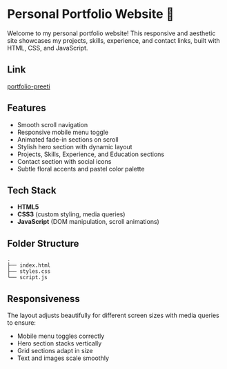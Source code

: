 #  Personal Portfolio Website 🌸

Welcome to my personal portfolio website! This responsive and aesthetic site showcases my projects, skills, experience, and contact links, built with HTML, CSS, and JavaScript.


## Link 

[portfolio-preeti](https://preeti1103.github.io/personal-portfolio/)

## Features

- Smooth scroll navigation
- Responsive mobile menu toggle
- Animated fade-in sections on scroll
- Stylish hero section with dynamic layout
- Projects, Skills, Experience, and Education sections
- Contact section with social icons
- Subtle floral accents and pastel color palette

## Tech Stack

- **HTML5**
- **CSS3** (custom styling, media queries)
- **JavaScript** (DOM manipulation, scroll animations)

## Folder Structure

```
.
├── index.html
├── styles.css
└── script.js
```

## Responsiveness

The layout adjusts beautifully for different screen sizes with media queries to ensure:
- Mobile menu toggles correctly
- Hero section stacks vertically
- Grid sections adapt in size
- Text and images scale smoothly

